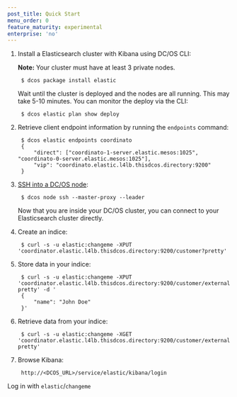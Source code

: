 ```yaml
---
post_title: Quick Start
menu_order: 0
feature_maturity: experimental
enterprise: 'no'
---
```


1. Install a Elasticsearch cluster with Kibana using DC/OS CLI:

    **Note:** Your cluster must have at least 3 private nodes.

        $ dcos package install elastic
        
    Wait until the cluster is deployed and the nodes are all running. This may take 5-10 minutes. You can monitor the deploy via the CLI:

        $ dcos elastic plan show deploy

1. Retrieve client endpoint information by running the `endpoints` command:
        
        $ dcos elastic endpoints coordinato
        {
            "direct": ["coordinato-1-server.elastic.mesos:1025", "coordinato-0-server.elastic.mesos:1025"],
            "vip": "coordinato.elastic.l4lb.thisdcos.directory:9200"
        }

1. [SSH into a DC/OS node][1]:

        $ dcos node ssh --master-proxy --leader

    Now that you are inside your DC/OS cluster, you can connect to your Elasticsearch cluster directly.

1. Create an indice:

        $ curl -s -u elastic:changeme -XPUT 'coordinator.elastic.l4lb.thisdcos.directory:9200/customer?pretty'


1. Store data in your indice:

        $ curl -s -u elastic:changeme -XPUT 'coordinator.elastic.l4lb.thisdcos.directory:9200/customer/external/1?pretty' -d '
        {
            "name": "John Doe"
        }'
        
1. Retrieve data from your indice:

        $ curl -s -u elastic:changeme -XGET 'coordinator.elastic.l4lb.thisdcos.directory:9200/customer/external/1?pretty'
        
1. Browse Kibana:

        http://<DCOS_URL>/service/elastic/kibana/login

  Log in with `elastic`/`changeme`

  
[1]: https://docs.mesosphere.com/1.9/administration/access-node/sshcluster/
